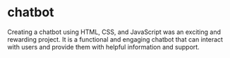 # chatbot
 Creating a chatbot using HTML, CSS, and JavaScript was an exciting and rewarding project.
 It is  a functional and engaging chatbot that can interact with users and provide them with helpful information and support.
